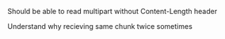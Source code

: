 Should be able to read multipart without Content-Length header

Understand why recieving same chunk twice sometimes
